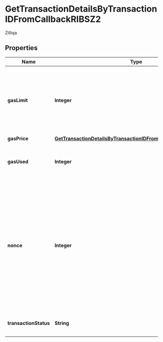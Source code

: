 

# GetTransactionDetailsByTransactionIDFromCallbackRIBSZ2

Zilliqa

## Properties

| Name | Type | Description | Notes |
|------------ | ------------- | ------------- | -------------|
|**gasLimit** | **Integer** | Represents the maximum amount of gas allowed in the block in order to determine how many transactions it can fit. |  |
|**gasPrice** | [**GetTransactionDetailsByTransactionIDFromCallbackRIBSZ2GasPrice**](GetTransactionDetailsByTransactionIDFromCallbackRIBSZ2GasPrice.md) |  |  |
|**gasUsed** | **Integer** | Defines how much of the gas for the block has been used. |  |
|**nonce** | **Integer** | Represents the sequential running number for an address, starting from 0 for the first transaction. E.g., if the nonce of a transaction is 10, it would be the 11th transaction sent from the sender&#39;s address. |  |
|**transactionStatus** | **String** | Represents the status of this transaction. |  |



